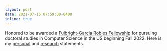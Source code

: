 ```yaml
---
layout: post
date: 2021-07-15 07:59:00-0400
inline: true
---
```


Honored to be awarded a [Fulbright-Garcia Robles Fellowship](https://online.fliphtml5.com/obqqq/obgz/#p=19) for pursuing doctoral studies in Computer Science in the US beginning Fall 2022. Here is my [personal](./assets/pdf/Fulbright_SOP.pdf) and [research](./assets/pdf/Fulbright_Research.pdf) statements.